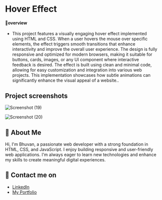 # Hover Effect 

#### 🔰overview
- This project features a visually engaging hover effect implemented using HTML and CSS. When a user hovers the mouse over specific elements, the effect triggers smooth transitions that enhance interactivity and improve the overall user experience. The design is fully responsive and optimized for modern browsers, making it suitable for buttons, cards, images, or any UI component where interactive feedback is desired. The effect is built using clean and minimal code, allowing for easy customization and integration into various web projects. This implementation showcases how subtle animations can significantly enhance the visual appeal of a website..
##  Project screenshots 

![Screenshot (19)](https://github.com/user-attachments/assets/e3760c25-177a-4ebc-9752-57167b22e18e)



![Screenshot (20)](https://github.com/user-attachments/assets/97e1d371-d4c1-475b-93c0-c295378b6e6f)




## 👦 About Me
Hi, I'm Bhuvan, a passionate web developer with a strong foundation in HTML, CSS, and JavaScript. I enjoy building responsive and user-friendly web applications. I'm always eager to learn new technologies and enhance my skills to create meaningful digital experiences.
## 🔗 Contact me on
- [LinkedIn](https://www.linkedin.com/in/bhuvan-anupoju/)
- [My Portfolio](https://bhuvan-anupoju.github.io/Bhuvan.dev/)








